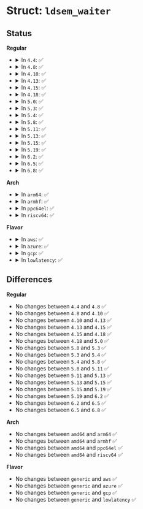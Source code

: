 # Struct: <code>ldsem_waiter</code>

## Status
<b>Regular</b>
<ul>
<li>
<details>
<summary>In <code>4.4</code>: ✅</summary>

```c
struct ldsem_waiter {
    struct list_head list;
    struct task_struct *task;
};
```
</details>
</li>
<li>
<details>
<summary>In <code>4.8</code>: ✅</summary>

```c
struct ldsem_waiter {
    struct list_head list;
    struct task_struct *task;
};
```
</details>
</li>
<li>
<details>
<summary>In <code>4.10</code>: ✅</summary>

```c
struct ldsem_waiter {
    struct list_head list;
    struct task_struct *task;
};
```
</details>
</li>
<li>
<details>
<summary>In <code>4.13</code>: ✅</summary>

```c
struct ldsem_waiter {
    struct list_head list;
    struct task_struct *task;
};
```
</details>
</li>
<li>
<details>
<summary>In <code>4.15</code>: ✅</summary>

```c
struct ldsem_waiter {
    struct list_head list;
    struct task_struct *task;
};
```
</details>
</li>
<li>
<details>
<summary>In <code>4.18</code>: ✅</summary>

```c
struct ldsem_waiter {
    struct list_head list;
    struct task_struct *task;
};
```
</details>
</li>
<li>
<details>
<summary>In <code>5.0</code>: ✅</summary>

```c
struct ldsem_waiter {
    struct list_head list;
    struct task_struct *task;
};
```
</details>
</li>
<li>
<details>
<summary>In <code>5.3</code>: ✅</summary>

```c
struct ldsem_waiter {
    struct list_head list;
    struct task_struct *task;
};
```
</details>
</li>
<li>
<details>
<summary>In <code>5.4</code>: ✅</summary>

```c
struct ldsem_waiter {
    struct list_head list;
    struct task_struct *task;
};
```
</details>
</li>
<li>
<details>
<summary>In <code>5.8</code>: ✅</summary>

```c
struct ldsem_waiter {
    struct list_head list;
    struct task_struct *task;
};
```
</details>
</li>
<li>
<details>
<summary>In <code>5.11</code>: ✅</summary>

```c
struct ldsem_waiter {
    struct list_head list;
    struct task_struct *task;
};
```
</details>
</li>
<li>
<details>
<summary>In <code>5.13</code>: ✅</summary>

```c
struct ldsem_waiter {
    struct list_head list;
    struct task_struct *task;
};
```
</details>
</li>
<li>
<details>
<summary>In <code>5.15</code>: ✅</summary>

```c
struct ldsem_waiter {
    struct list_head list;
    struct task_struct *task;
};
```
</details>
</li>
<li>
<details>
<summary>In <code>5.19</code>: ✅</summary>

```c
struct ldsem_waiter {
    struct list_head list;
    struct task_struct *task;
};
```
</details>
</li>
<li>
<details>
<summary>In <code>6.2</code>: ✅</summary>

```c
struct ldsem_waiter {
    struct list_head list;
    struct task_struct *task;
};
```
</details>
</li>
<li>
<details>
<summary>In <code>6.5</code>: ✅</summary>

```c
struct ldsem_waiter {
    struct list_head list;
    struct task_struct *task;
};
```
</details>
</li>
<li>
<details>
<summary>In <code>6.8</code>: ✅</summary>

```c
struct ldsem_waiter {
    struct list_head list;
    struct task_struct *task;
};
```
</details>
</li>
</ul>
<b>Arch</b>
<ul>
<li>
<details>
<summary>In <code>arm64</code>: ✅</summary>

```c
struct ldsem_waiter {
    struct list_head list;
    struct task_struct *task;
};
```
</details>
</li>
<li>
<details>
<summary>In <code>armhf</code>: ✅</summary>

```c
struct ldsem_waiter {
    struct list_head list;
    struct task_struct *task;
};
```
</details>
</li>
<li>
<details>
<summary>In <code>ppc64el</code>: ✅</summary>

```c
struct ldsem_waiter {
    struct list_head list;
    struct task_struct *task;
};
```
</details>
</li>
<li>
<details>
<summary>In <code>riscv64</code>: ✅</summary>

```c
struct ldsem_waiter {
    struct list_head list;
    struct task_struct *task;
};
```
</details>
</li>
</ul>
<b>Flavor</b>
<ul>
<li>
<details>
<summary>In <code>aws</code>: ✅</summary>

```c
struct ldsem_waiter {
    struct list_head list;
    struct task_struct *task;
};
```
</details>
</li>
<li>
<details>
<summary>In <code>azure</code>: ✅</summary>

```c
struct ldsem_waiter {
    struct list_head list;
    struct task_struct *task;
};
```
</details>
</li>
<li>
<details>
<summary>In <code>gcp</code>: ✅</summary>

```c
struct ldsem_waiter {
    struct list_head list;
    struct task_struct *task;
};
```
</details>
</li>
<li>
<details>
<summary>In <code>lowlatency</code>: ✅</summary>

```c
struct ldsem_waiter {
    struct list_head list;
    struct task_struct *task;
};
```
</details>
</li>
</ul>

## Differences
<b>Regular</b>
<ul>
<li>
No changes between <code>4.4</code> and <code>4.8</code> ✅
</li>
<li>
No changes between <code>4.8</code> and <code>4.10</code> ✅
</li>
<li>
No changes between <code>4.10</code> and <code>4.13</code> ✅
</li>
<li>
No changes between <code>4.13</code> and <code>4.15</code> ✅
</li>
<li>
No changes between <code>4.15</code> and <code>4.18</code> ✅
</li>
<li>
No changes between <code>4.18</code> and <code>5.0</code> ✅
</li>
<li>
No changes between <code>5.0</code> and <code>5.3</code> ✅
</li>
<li>
No changes between <code>5.3</code> and <code>5.4</code> ✅
</li>
<li>
No changes between <code>5.4</code> and <code>5.8</code> ✅
</li>
<li>
No changes between <code>5.8</code> and <code>5.11</code> ✅
</li>
<li>
No changes between <code>5.11</code> and <code>5.13</code> ✅
</li>
<li>
No changes between <code>5.13</code> and <code>5.15</code> ✅
</li>
<li>
No changes between <code>5.15</code> and <code>5.19</code> ✅
</li>
<li>
No changes between <code>5.19</code> and <code>6.2</code> ✅
</li>
<li>
No changes between <code>6.2</code> and <code>6.5</code> ✅
</li>
<li>
No changes between <code>6.5</code> and <code>6.8</code> ✅
</li>
</ul>
<b>Arch</b>
<ul>
<li>
No changes between <code>amd64</code> and <code>arm64</code> ✅
</li>
<li>
No changes between <code>amd64</code> and <code>armhf</code> ✅
</li>
<li>
No changes between <code>amd64</code> and <code>ppc64el</code> ✅
</li>
<li>
No changes between <code>amd64</code> and <code>riscv64</code> ✅
</li>
</ul>
<b>Flavor</b>
<ul>
<li>
No changes between <code>generic</code> and <code>aws</code> ✅
</li>
<li>
No changes between <code>generic</code> and <code>azure</code> ✅
</li>
<li>
No changes between <code>generic</code> and <code>gcp</code> ✅
</li>
<li>
No changes between <code>generic</code> and <code>lowlatency</code> ✅
</li>
</ul>
